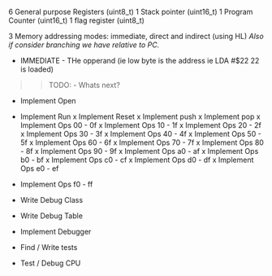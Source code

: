 

6 General purpose Registers (uint8_t)
1 Stack pointer (uint16_t)
1 Program Counter (uint16_t)
1 flag register (uint8_t)

3 Memory addressing modes:
immediate, direct and indirect (using HL)
*Also if consider branching we have relative to PC.*

- IMMEDIATE - THe opperand (ie low byte is the address ie LDA #$22 22 is loaded)

>> TODO: - Whats next?

* Implement Open
* Implement Run
x Implement Reset
x Implement push
x Implement pop
x Implement Ops 00 - 0f
x Implement Ops 10 - 1f
x Implement Ops 20 - 2f
x Implement Ops 30 - 3f
x Implement Ops 40 - 4f
x Implement Ops 50 - 5f
x Implement Ops 60 - 6f
x Implement Ops 70 - 7f
x Implement Ops 80 - 8f
x Implement Ops 90 - 9f
x Implement Ops a0 - af
x Implement Ops b0 - bf
x Implement Ops c0 - cf
x Implement Ops d0 - df
x Implement Ops e0 - ef
* Implement Ops f0 - ff
* Write Debug Class
* Write Debug Table
* Implement Debugger

* Find / Write tests
* Test / Debug CPU
